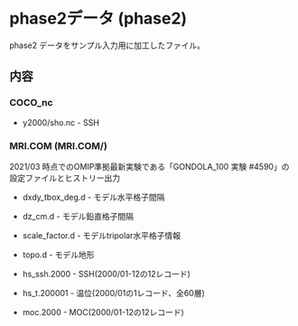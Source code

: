 phase2データ (phase2)
========

phase2 データをサンプル入力用に加工したファイル。


内容
--------

### COCO_nc

  * y2000/sho.nc    - SSH

### MRI.COM (MRI.COM/)

2021/03 時点でのOMIP準拠最新実験である「GONDOLA_100 実験 #4590」の設定ファイルとヒストリー出力

  * dxdy_tbox_deg.d  - モデル水平格子間隔
  * dz_cm.d          - モデル鉛直格子間隔
  * scale_factor.d   - モデルtripolar水平格子情報
  * topo.d           - モデル地形

  * hs_ssh.2000      - SSH(2000/01-12の12レコード)
  * hs_t.200001      - 温位(2000/01の1レコード、全60層)
  * moc.2000         - MOC(2000/01-12の12レコード)


